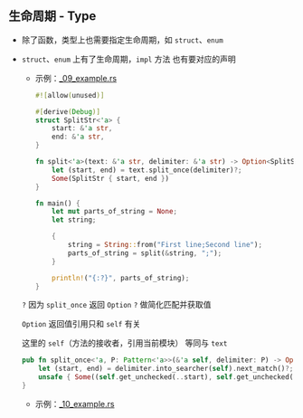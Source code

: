 ## 生命周期 - Type

- 除了函数，类型上也需要指定生命周期，如 `struct`、`enum`
- `struct`、`enum` 上有了生命周期，`impl` 方法 也有要对应的声明
    - 示例：[_09_example.rs](./_09_example.rs) 

        ```rust
        #![allow(unused)]

        #[derive(Debug)]
        struct SplitStr<'a> {
            start: &'a str,
            end: &'a str,
        }

        fn split<'a>(text: &'a str, delimiter: &'a str) -> Option<SplitStr<'a>> {
            let (start, end) = text.split_once(delimiter)?; 
            Some(SplitStr { start, end })
        }

        fn main() {
            let mut parts_of_string = None;
            let string;

            {
                string = String::from("First line;Second line");
                parts_of_string = split(&string, ";");
            }

            println!("{:?}", parts_of_string);
        }
        ```
    
    `?` 因为 `split_once` 返回 `Option` `?` 做简化匹配并获取值
    
    `Option` 返回值引用只和 `self` 有关

    这里的 `self`（方法的接收者，引用当前模块） 等同与 `text` 
    
    ```rust
    pub fn split_once<'a, P: Pattern<'a>>(&'a self, delimiter: P) -> Option<(&'a str, &'a str)> {
        let (start, end) = delimiter.into_searcher(self).next_match()?;
        unsafe { Some((self.get_unchecked(..start), self.get_unchecked(end..))) }
    }
    ```

    - 示例：[_10_example.rs](./_10_example.rs)

        ```rust
        
        ```